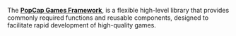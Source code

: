 The [**PopCap Games Framework**](https://www.moddb.com/engines/popcap-games-framework/games), is a flexible high-level library that provides commonly required functions and reusable components, designed to facilitate rapid development of high-quality games.


